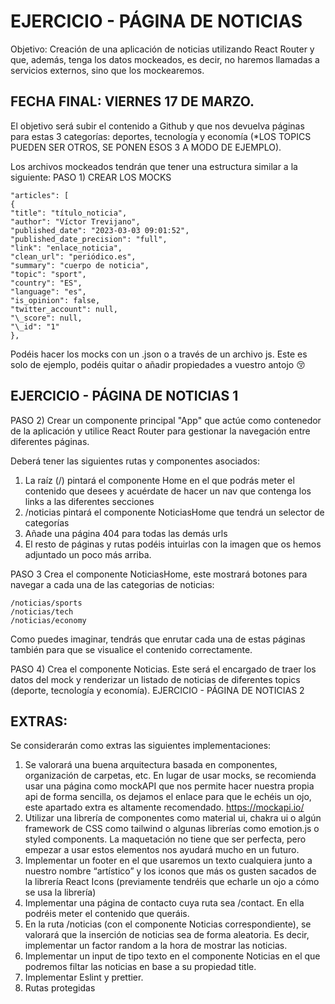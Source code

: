 # EJERCICIO - PÁGINA DE NOTICIAS

Objetivo: Creación de una aplicación de noticias utilizando React Router y que, además, tenga los datos mockeados, es decir, no haremos llamadas a servicios externos, sino que los mockearemos.

## FECHA FINAL: VIERNES 17 DE MARZO.

El objetivo será subir el contenido a Github y que nos devuelva páginas para estas 3 categorías: deportes, tecnología y economía (\*LOS TOPICS PUEDEN SER OTROS, SE PONEN ESOS 3 A MODO DE EJEMPLO). 

Los archivos mockeados tendrán que tener una estructura similar a la siguiente:
PASO 1) CREAR LOS MOCKS

```
"articles": [
{
"title": "título_noticia",
"author": "Víctor Trevijano",
"published_date": "2023-03-03 09:01:52",
"published_date_precision": "full",
"link": "enlace_noticia",
"clean_url": "periódico.es",
"summary": "cuerpo de noticia",
"topic": "sport",
"country": "ES",
"language": "es",
"is_opinion": false,
"twitter_account": null,
"\_score": null,
"\_id": "1"
},

```
Podéis hacer los mocks con un .json o a través de un archivo js. Este es solo de ejemplo, podéis quitar o añadir propiedades a vuestro antojo
😚

## EJERCICIO - PÁGINA DE NOTICIAS 1

PASO 2)
Crear un componente principal "App" que actúe como contenedor de la aplicación y utilice React Router para gestionar la navegación entre diferentes páginas.

Deberá tener las siguientes rutas y componentes asociados:
1. La raíz (/) pintará el componente Home en el que podrás meter el contenido que desees y acuérdate de hacer un nav que contenga los links a las diferentes secciones
2. /noticias pintará el componente NoticiasHome que tendrá un selector de categorías 
3. Añade una página 404 para todas las demás urls
4. El resto de páginas y rutas podéis intuirlas con la imagen que os hemos adjuntado un poco más arriba.

PASO 3 Crea el componente NoticiasHome, este mostrará botones para navegar a cada una de las categorias de noticias:

```
/noticias/sports
/noticias/tech
/noticias/economy
```

Como puedes imaginar, tendrás que enrutar cada una de estas páginas también para que se visualice el contenido correctamente.

PASO 4)
Crea el componente Noticias. Este será el encargado de traer los datos del mock y renderizar un listado de noticias de diferentes topics (deporte, tecnología y economía).
EJERCICIO - PÁGINA DE NOTICIAS 2

## EXTRAS:

Se considerarán como extras las siguientes implementaciones:

1. Se valorará una buena arquitectura basada en componentes, organización de carpetas, etc.
En lugar de usar mocks, se recomienda usar una página como mockAPI que nos permite hacer nuestra propia api de forma sencilla, os dejamos el enlace para que le echéis un ojo, este apartado extra es altamente recomendado. https://mockapi.io/
2. Utilizar una librería de componentes como material ui, chakra ui o algún framework de CSS como tailwind o algunas librerías como emotion.js o styled components. La maquetación no tiene que ser perfecta, pero empezar a usar estos elementos nos ayudará mucho en un futuro.
3. Implementar un footer en el que usaremos un texto cualquiera junto a nuestro nombre “artístico” y los iconos que más os gusten sacados de la librería React Icons (previamente tendréis que echarle un ojo a cómo se usa la librería)
4. Implementar una página de contacto cuya ruta sea /contact. En ella podréis meter el contenido que queráis.
5. En la ruta /noticias (con el componente Noticias correspondiente), se valorará que la inserción de noticias sea de forma aleatoria. Es decir, implementar un factor random a la hora de mostrar las noticias.
6. Implementar un input de tipo texto en el componente Noticias en el que podremos filtar las noticias en base a su propiedad title.
7. Implementar Eslint y prettier.
8. Rutas protegidas

